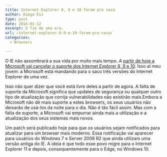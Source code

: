 ```yaml
---
title: Internet Explorer 8, 9 e 10 foram pro saco
author: Diego Eis
type: post
date: 2016-01-12
excerpt: O fim de uma era.
url: /internet-explorer-8-9-e-10-foram-pro-saco/
categories:
  - Browsers

---
```

O IE não assombrará a sua vida por muito mais tempo. A [partir de hoje a Microsoft vai cancelar o suporte dos Internet Explorer 8, 9 e 10][1]. Isso aí meu jovem: a Microsoft está mandando para o saco três versões do Internet Explorer de uma vez.

Isso não quer dizer que você está livre deles a partir de agora. A falta de suporte da Microsoft significa que updates de segurança ou qualquer outro tipo de atualização que corrija vulnerabilidades não existirão mais.Embora a Microsoft não dê mais suporte a estes browsers, os seus usuários não deixarão de usá-los da noite para o dia. Não é tão fácil assim. Mas com a falta de suporte, a Microsoft vai empurrar ainda mais a utilização e a atualização dos seus sistemas mais novos. 

Um patch será publicado hoje para que os usuários sejam notificados para atualizar para um browser mais moderno. Essa notificação vai aparecer para usuários do Windows 7 e Server 2008 R2 que ainda utilizam uma versão antiga do IE. A ideia é que todo esse povo migre para o Internet Explorer 11 e depois, consequentemente para o Edge, no Windows 10.

 [1]: https://www.microsoft.com/en-us/WindowsForBusiness/End-of-IE-support